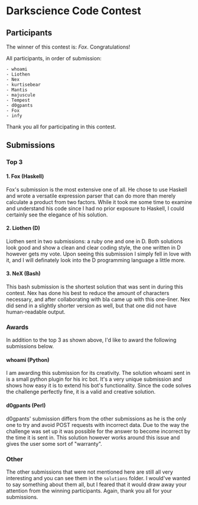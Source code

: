 # Darkscience Code Contest
## Participants
The winner of this contest is: *Fox*.
Congratulations!

All participants, in order of submission:

    - whoami
    - Liothen
    - Nex
    - kurtisebear
    - Mantis
    - majuscule
    - Tempest
    - d0gpants
    - Fox
    - infy

Thank you all for participating in this contest.

## Submissions
### Top 3
#### 1. Fox (Haskell)
Fox's submission is the most extensive one of all. He chose to use Haskell and
wrote a versatile expression parser that can do more than merely calculate a
product from two factors. While it took me some time to examine and understand
his code since I had no prior exposure to Haskell, I could certainly see the
elegance of his solution.

#### 2. Liothen (D)
Liothen sent in two submissions: a ruby one and one in D. Both solutions look
good and show a clean and clear coding style, the one written in D however gets
my vote. Upon seeing this submission I simply fell in love with it, and I will
definately look into the D programming language a little more.

#### 3. NeX (Bash)
This bash submission is the shortest solution that was sent in during this
contest. Nex has done his best to reduce the amount of characters necessary,
and after collaborating with bla came up with this one-liner. Nex did send in a
slightly shorter version as well, but that one did not have human-readable
output.

### Awards
In addition to the top 3 as shown above, I'd like to award the following
submissions below.

#### whoami (Python)
I am awarding this submission for its creativity. The solution whoami sent in
is a small python plugin for his irc bot. It's a very unique submission and
shows how easy it is to extend his bot's functionality. Since the code solves
the challenge perfectly fine, it is a valid and creative solution.

#### d0gpants (Perl)
d0gpants' submission differs from the other submissions as he is the only one
to try and avoid POST requests with incorrect data. Due to the way the
challenge was set up it was possible for the answer to become incorrect by the
time it is sent in. This solution however works around this issue and gives the
user some sort of "warranty".

### Other
The other submissions that were not mentioned here are still all very
interesting and you can see them in the `solutions` folder. I would've
wanted to say something about them all, but I feared that it would draw away
your attention from the winning participants. Again, thank you all for your
submissions.
